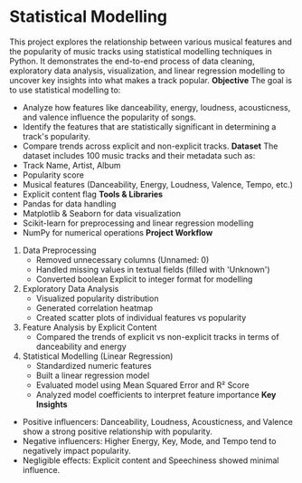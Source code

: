 # Statistical Modelling
This project explores the relationship between various musical features and the popularity of music tracks using statistical modelling techniques in Python. It demonstrates the end-to-end process of data cleaning, exploratory data analysis, visualization, and linear regression modelling to uncover key insights into what makes a track popular.
**Objective**
The goal is to use statistical modelling to:
- Analyze how features like danceability, energy, loudness, acousticness, and valence influence the popularity of songs.
- Identify the features that are statistically significant in determining a track's popularity.
- Compare trends across explicit and non-explicit tracks.
**Dataset**
The dataset includes 100 music tracks and their metadata such as:
- Track Name, Artist, Album
- Popularity score
- Musical features (Danceability, Energy, Loudness, Valence, Tempo, etc.)
- Explicit content flag
**Tools & Libraries**
- Pandas for data handling
- Matplotlib & Seaborn for data visualization
- Scikit-learn for preprocessing and linear regression modelling
- NumPy for numerical operations
**Project Workflow**
1. Data Preprocessing
   - Removed unnecessary columns (Unnamed: 0)
   - Handled missing values in textual fields (filled with 'Unknown')
   - Converted boolean Explicit to integer format for modelling
2. Exploratory Data Analysis
   - Visualized popularity distribution
   - Generated correlation heatmap
   - Created scatter plots of individual features vs popularity
3. Feature Analysis by Explicit Content
   - Compared the trends of explicit vs non-explicit tracks in terms of danceability and energy
4. Statistical Modelling (Linear Regression)
   - Standardized numeric features
   - Built a linear regression model
   - Evaluated model using Mean Squared Error and R² Score
   - Analyzed model coefficients to interpret feature importance
**Key Insights**
- Positive influencers: Danceability, Loudness, Acousticness, and Valence show a strong positive relationship with popularity.
- Negative influencers: Higher Energy, Key, Mode, and Tempo tend to negatively impact popularity.
- Negligible effects: Explicit content and Speechiness showed minimal influence.
